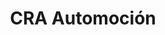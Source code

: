 ---
title: "CRA Automoción"
url: /talavera-de-la-reina/cra-automocion/
shop: reparación de automóviles
---